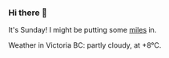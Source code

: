 ### Hi there :wave:

It's Sunday! I might be putting some [miles](https://www.strava.com/athletes/889963) in.

Weather in Victoria BC: partly cloudy, at +8°C.
